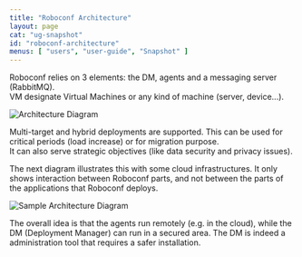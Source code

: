 ```yaml
---
title: "Roboconf Architecture"
layout: page
cat: "ug-snapshot"
id: "roboconf-architecture"
menus: [ "users", "user-guide", "Snapshot" ]
---
```


Roboconf relies on 3 elements: the DM, agents and a messaging server (RabbitMQ).  
VM designate Virtual Machines or any kind of machine (server, device...). 

<img src="/resources/img/roboconf-architecture.jpg" alt="Architecture Diagram" class="gs" />

Multi-target and hybrid deployments are supported.
This can be used for critical periods (load increase) or for migration purpose.  
It can also serve strategic objectives (like data security and privacy issues).

The next diagram illustrates this with some cloud infrastructures.
It only shows interaction between Roboconf parts, and not between the parts of the applications that Roboconf deploys. 

<img src="/resources/img/roboconf-architecture-example.jpg" alt="Sample Architecture Diagram" class="gs" />

The overall idea is that the agents run remotely (e.g. in the cloud), while the DM (Deployment Manager)
can run in a secured area. The DM is indeed a administration tool that requires a safer installation. 
